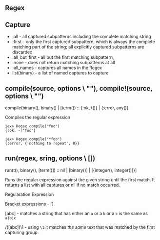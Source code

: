 Regex
-----

Capture
----

* :all - all captured subpatterns including the complete matching string
* :first - only the first captured subpattern, which is always the complete 
   matching part of the string; all explicitly captured subpatterns are
   discarded
* :all_but_first - all but the first matching subpattern,
* :none  - does not return matching subpatterns at all
* :all_names - captures all names in the Regex
* list(binary) - a list of named captures to capture

compile(source, options \\ ""), compile!(source, options \\ "")
----
compile(binary(), binary() | [term()) :: {:ok, t()} | {:error, any()}

Compiles the regular expression

```
iex> Regex.compile("foo")
{:ok, -r"foo"}

iex> Regex.compile("*foo")
{:error, {'nothing to repeat', 0}}
```

run(regex, sring, options \\ [])
----
run(t(), binary(), [term()]) :: nil | [binary()] | [{integer(), integer()]}]

Runs the regular expression against the given string until the first match.
It returns a list with all captures or nil if no match occurred.




Regularation Expression 

Bracket expressions - []

[abc]    - matches a string that has either an `a` or a `b` or a `c`
           is the same as `a|b|c`




/([abc])\1  - using `\1` it matches *the same* text that was matched by 
              the first capturing group.

   
